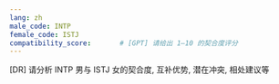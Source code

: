 ```yaml
---
lang: zh
male_code: INTP
female_code: ISTJ
compatibility_score:       # [GPT] 请给出 1–10 的契合度评分
---
```


[DR] 请分析 INTP 男与 ISTJ 女的契合度, 互补优势, 潜在冲突, 相处建议等

